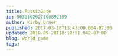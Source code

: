 ```yaml
---
title: RussiaGate
id: 5039102627108892159
author: Kirby Urner
published: 2017-03-18T13:43:00.004-07:00
updated: 2018-09-28T18:18:51.842-07:00
blog: world_game
tags: 
---
```


